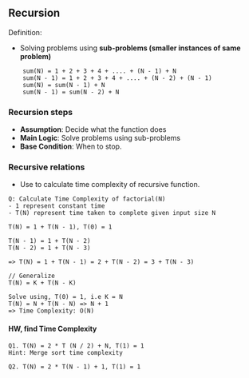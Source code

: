 ## Recursion

Definition: 
- Solving problems using __sub-problems (smaller instances of same problem)__
```
    sum(N) = 1 + 2 + 3 + 4 + .... + (N - 1) + N
    sum(N - 1) = 1 + 2 + 3 + 4 + .... + (N - 2) + (N - 1)
    sum(N) = sum(N - 1) + N
    sum(N - 1) = sum(N - 2) + N
```

### Recursion steps
- **Assumption**: Decide what the function does
- **Main Logic**: Solve problems using sub-problems
- **Base Condition**: When to stop.

### Recursive relations
- Use to calculate time complexity of recursive function.

```
Q: Calculate Time Complexity of factorial(N) 
- 1 represent constant time
- T(N) represent time taken to complete given input size N

T(N) = 1 + T(N - 1), T(0) = 1

T(N - 1) = 1 + T(N - 2)
T(N - 2) = 1 + T(N - 3)

=> T(N) = 1 + T(N - 1) = 2 + T(N - 2) = 3 + T(N - 3)

// Generalize
T(N) = K + T(N - K)

Solve using, T(0) = 1, i.e K = N
T(N) = N + T(N - N) => N + 1
=> Time Complexity: O(N)
```

#### HW, find Time Complexity
```
Q1. T(N) = 2 * T (N / 2) + N, T(1) = 1
Hint: Merge sort time complexity

Q2. T(N) = 2 * T(N - 1) + 1, T(1) = 1
```


